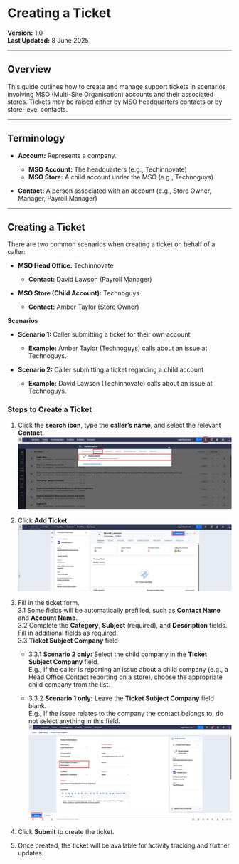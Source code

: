 # Creating a Ticket

**Version:** 1.0  
**Last Updated:** 8 June 2025  

---

## Overview

This guide outlines how to create and manage support tickets in scenarios involving MSO (Multi-Site Organisation) accounts and their associated stores. Tickets may be raised either by MSO headquarters contacts or by store-level contacts.

---

## Terminology

- **Account:** Represents a company.
  - **MSO Account:** The headquarters (e.g., Techinnovate)
  - **MSO Store:** A child account under the MSO (e.g., Technoguys)

- **Contact:** A person associated with an account (e.g., Store Owner, Manager, Payroll Manager)



---

## Creating a Ticket

There are two common scenarios when creating a ticket on behalf of a caller:

- **MSO Head Office:** Techinnovate  
  - **Contact:** David Lawson (Payroll Manager)

- **MSO Store (Child Account):** Technoguys  
  - **Contact:** Amber Taylor (Store Owner)

**Scenarios**

- **Scenario 1:** Caller submitting a ticket for their own account  
  - **Example:** Amber Taylor (Technoguys) calls about an issue at Technoguys.

- **Scenario 2:** Caller submitting a ticket regarding a child account  
  - **Example:** David Lawson (Techinnovate) calls about an issue at Technoguys.

### Steps to Create a Ticket

1. Click the **search icon**, type the **caller’s name**, and select the relevant **Contact**.
   ![Creating-Ticket-Image](../../assets/images/creating-ticket/creating-ticket-1.png)
   ![Creating-Ticket-Image](../../assets/images/creating-ticket/creating-ticket-2.png)

2. Click **Add Ticket**.
   ![Creating-Ticket-Image](../../assets/images/creating-ticket/creating-ticket-3.png)

3. Fill in the ticket form.  
    3.1 Some fields will be automatically prefilled, such as **Contact Name** and **Account Name**.  
    3.2 Complete the **Category**, **Subject** (required), and **Description** fields. Fill in additional fields as required.  
    3.3 **Ticket Subject Company** field  
    - 3.3.1 **Scenario 2 only:** Select the child company in the **Ticket Subject Company** field.  
    E.g., If the caller is reporting an issue about a child company (e.g., a Head Office Contact reporting on a store), choose the appropriate child company from the list.  

    - 3.3.2 **Scenario 1 only:** Leave the **Ticket Subject Company** field blank.  
    E.g., If the issue relates to the company the contact belongs to, do not select anything in this field.  
    ![Ticket Form Example](../../assets/images/creating-ticket/creating-ticket-4.png)

4. Click **Submit** to create the ticket.  
5. Once created, the ticket will be available for activity tracking and further updates.

